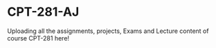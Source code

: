 # CPT-281-AJ
Uploading all the assignments, projects, Exams and Lecture content of course CPT-281 here!
